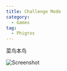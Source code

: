 ```yaml
---
title: Challenge Mode
category:
  - Games
tag:
  - Phigros
---
```


菜鸟本鸟

![Screenshot](https://cdn.liblaf.me/img/2023/02/24/20230224-1677215501.png)

